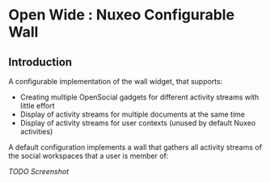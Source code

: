 Open Wide : Nuxeo Configurable Wall
===================================

## Introduction

A configurable implementation of the wall widget, that supports:

* Creating multiple OpenSocial gadgets for different activity streams with little effort
* Display of activity streams for multiple documents at the same time
* Display of activity streams for user contexts (unused by default Nuxeo activities)

A default configuration implements a wall that gathers all activity streams of the social workspaces that a user is member of:

*TODO Screenshot*
